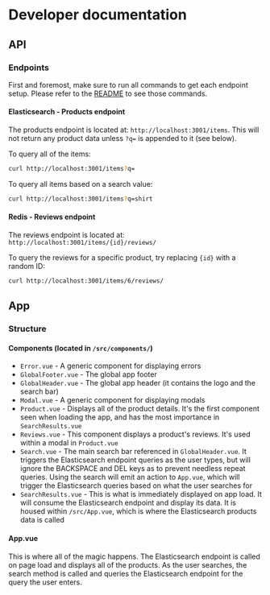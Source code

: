 # Developer documentation

## API

### Endpoints

First and foremost, make sure to run all commands to get each endpoint setup. Please refer to the [README](README.md) to see those commands.

#### Elasticsearch - Products endpoint

The products endpoint is located at: `http://localhost:3001/items`. This will not return any product data unless `?q=` is appended to it (see below).

To query all of the items:

```sh
curl http://localhost:3001/items?q=
```

To query all items based on a search value:

```sh
curl http://localhost:3001/items?q=shirt
```

#### Redis - Reviews endpoint

The reviews endpoint is located at: `http://localhost:3001/items/{id}/reviews/`

To query the reviews for a specific product, try replacing `{id}` with a random ID:

```sh
curl http://localhost:3001/items/6/reviews/
```

## App

### Structure

#### Components (located in `/src/components/`)

- `Error.vue` - A generic component for displaying errors
- `GlobalFooter.vue` - The global app footer
- `GlobalHeader.vue` - The global app header (it contains the logo and the search bar)
- `Modal.vue` - A generic component for displaying modals
- `Product.vue` - Displays all of the product details. It's the first component seen when loading the app, and has the most importance in `SearchResults.vue`
- `Reviews.vue` - This component displays a product's reviews. It's used within a modal in `Product.vue`
- `Search.vue` - The main search bar referenced in `GlobalHeader.vue`. It triggers the Elasticsearch endpoint queries as the user types, but will ignore the BACKSPACE and DEL keys as to prevent needless repeat queries. Using the search will emit an action to `App.vue`, which will trigger the Elasticsearch queries based on what the user searches for
- `SearchResults.vue` - This is what is immediately displayed on app load. It will consume the Elasticsearch endpoint and display its data. It is housed within `/src/App.vue`, which is where the Elasticsearch products data is called

#### App.vue

This is where all of the magic happens. The Elasticsearch endpoint is called on page load and displays all of the products. As the user searches, the search method is called and queries the Elasticsearch endpoint for the query the user enters.
